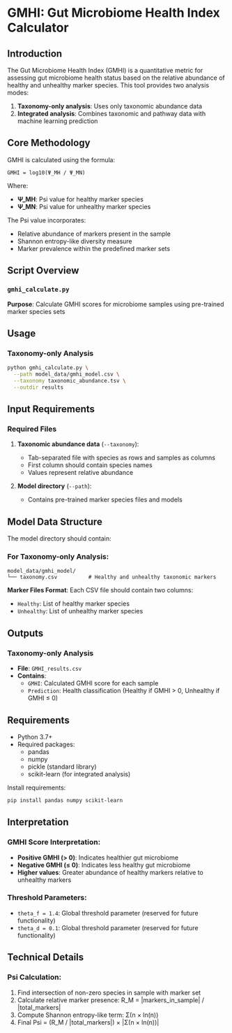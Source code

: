 # GMHI: Gut Microbiome Health Index Calculator

## Introduction

The Gut Microbiome Health Index (GMHI) is a quantitative metric for assessing gut microbiome health status based on the relative abundance of healthy and unhealthy marker species. This tool provides two analysis modes:

1. **Taxonomy-only analysis**: Uses only taxonomic abundance data
2. **Integrated analysis**: Combines taxonomic and pathway data with machine learning prediction

## Core Methodology

GMHI is calculated using the formula:
```
GMHI = log10(Ψ_MH / Ψ_MN)
```

Where:
- **Ψ_MH**: Psi value for healthy marker species
- **Ψ_MN**: Psi value for unhealthy marker species

The Psi value incorporates:
- Relative abundance of markers present in the sample
- Shannon entropy-like diversity measure
- Marker prevalence within the predefined marker sets

## Script Overview

### `gmhi_calculate.py`

**Purpose**: Calculate GMHI scores for microbiome samples using pre-trained marker species sets

## Usage

### Taxonomy-only Analysis

```bash
python gmhi_calculate.py \
  --path model_data/gmhi_model.csv \
  --taxonomy taxonomic_abundance.tsv \
  --outdir results
```

## Input Requirements

### Required Files

1. **Taxonomic abundance data** (`--taxonomy`):
   - Tab-separated file with species as rows and samples as columns
   - First column should contain species names
   - Values represent relative abundance

2. **Model directory** (`--path`):
   - Contains pre-trained marker species files and models


## Model Data Structure

The model directory should contain:

### For Taxonomy-only Analysis:
```
model_data/gmhi_model/
└── taxonomy.csv          # Healthy and unhealthy taxonomic markers
```

**Marker Files Format**:
Each CSV file should contain two columns:
- `Healthy`: List of healthy marker species
- `Unhealthy`: List of unhealthy marker species

## Outputs

### Taxonomy-only Analysis
- **File**: `GMHI_results.csv`
- **Contains**:
  - `GMHI`: Calculated GMHI score for each sample
  - `Prediction`: Health classification (Healthy if GMHI > 0, Unhealthy if GMHI ≤ 0)



## Requirements

- Python 3.7+
- Required packages:
  - pandas
  - numpy
  - pickle (standard library)
  - scikit-learn (for integrated analysis)

Install requirements:
```bash
pip install pandas numpy scikit-learn
```

## Interpretation

### GMHI Score Interpretation:
- **Positive GMHI (> 0)**: Indicates healthier gut microbiome
- **Negative GMHI (≤ 0)**: Indicates less healthy gut microbiome
- **Higher values**: Greater abundance of healthy markers relative to unhealthy markers

### Threshold Parameters:
- `theta_f = 1.4`: Global threshold parameter (reserved for future functionality)
- `theta_d = 0.1`: Global threshold parameter (reserved for future functionality)

## Technical Details

### Psi Calculation:
1. Find intersection of non-zero species in sample with marker set
2. Calculate relative marker presence: R_M = |markers_in_sample| / |total_markers|
3. Compute Shannon entropy-like term: Σ(n × ln(n))
4. Final Psi = (R_M / |total_markers|) × |Σ(n × ln(n))|
